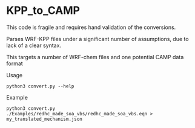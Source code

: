 # KPP_to_CAMP

This code is fragile and requires hand validation of the conversions.

Parses WRF-KPP files under a significant number of assumptions, due to lack of a clear syntax.

This targets a number of WRF-chem files and one potential CAMP data format


Usage
```
python3 convert.py --help
```

Example
```
python3 convert.py ./Examples/redhc_made_soa_vbs/redhc_made_soa_vbs.eqn > my_translated_mechanism.json
```
